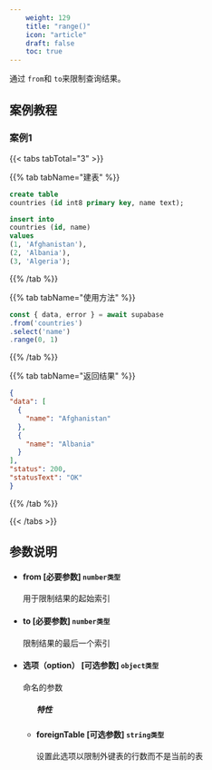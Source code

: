 ```yaml
---
    weight: 129
    title: "range()"
    icon: "article"
    draft: false
    toc: true
---
```


通过 `from`和 `to`来限制查询结果。





## 案例教程
### 案例1 

{{< tabs tabTotal="3" >}}
 

{{% tab tabName="建表" %}}



  ```sql
create table
  countries (id int8 primary key, name text);

insert into
  countries (id, name)
values
  (1, 'Afghanistan'),
  (2, 'Albania'),
  (3, 'Algeria');
  ```



{{% /tab %}}

{{% tab tabName="使用方法" %}}



  ```ts
const { data, error } = await supabase
  .from('countries')
  .select('name')
  .range(0, 1)
  ```



{{% /tab %}}


{{% tab tabName="返回结果" %}}



  ```json
{
  "data": [
    {
      "name": "Afghanistan"
    },
    {
      "name": "Albania"
    }
  ],
  "status": 200,
  "statusText": "OK"
}
  ```



{{% /tab %}}

{{< /tabs >}}













## 参数说明


<ul className="method-list-group">
  
<li className="method-list-item">
  <h4 className="method-list-item-label">
    <span className="method-list-item-label-name">
      from
    </span>
    <span className="method-list-item-label-badge required">
      [必要参数]
    </span>
    <span className="method-list-item-validation">
      <code>number类型</code>
    </span>
  </h4>
  <div class="method-list-item-description">

用于限制结果的起始索引

  </div>
  
</li>


<li className="method-list-item">
  <h4 className="method-list-item-label">
    <span className="method-list-item-label-name">
      to
    </span>
    <span className="method-list-item-label-badge required">
      [必要参数]
    </span>
    <span className="method-list-item-validation">
      <code>number类型</code>
    </span>
  </h4>
  <div class="method-list-item-description">

限制结果的最后一个索引

  </div>
  
</li>


<li className="method-list-item">
  <h4 className="method-list-item-label">
    <span className="method-list-item-label-name">
      选项（option）
    </span>
    <span className="method-list-item-label-badge required">
      [可选参数]
    </span>
    <span className="method-list-item-validation">
      <code>object类型</code>
    </span>
  </h4>
  <div class="method-list-item-description">

命名的参数

  </div>
  
<ul className="method-list-group">
  <h5 class="method-list-title method-list-title-isChild expanded">特性</h5>

<li className="method-list-item">
  <h4 className="method-list-item-label">
    <span className="method-list-item-label-name">
      foreignTable
    </span>
    <span className="method-list-item-label-badge false">
      [可选参数]
    </span>
    <span className="method-list-item-validation">
      <code>string类型</code>
    </span>
  </h4>
  <div class="method-list-item-description">

设置此选项以限制外键表的行数而不是当前的表

  </div>
  
</li>

</ul>

</li>

</ul>

